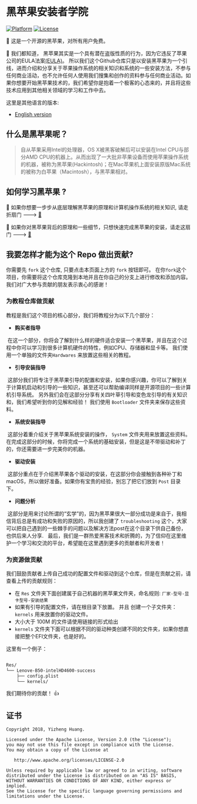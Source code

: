 


# 黑苹果安装者学院
[![Platform](https://img.shields.io/badge/Platform-Markdown-bule.svg)](https://shields.io/)
[![License](https://img.shields.io/badge/license-Apache%202.0-blue.svg)](https://opensource.org/licenses/Apache-2.0)

:loudspeaker: 这是一个开源的黑苹果，对所有用户免费。 

:loudspeaker: 我们都知道， 黑苹果其实是一个具有潜在盗版性质的行为，因为它违反了苹果公司的EULA法案[(EULA)](http://images.apple.com/legal/sla/docs/macosx107.pdf)。 所以我们这个Github仓库只是以安装黑苹果为一个引线，进而介绍和分享关于苹果操作系统的相关知识和系统的一些安装方法，不参与任何商业活动，也不允许任何人使用我们搜集和创作的资料参与任何商业活动。如果你想要开始黑苹果技术的，我们希望你是抱着一个极客的心态来的，并且将这些技术应用到其他相关领域的学习和工作中去。

这里是其他语言的版本:
- [English version](README.md)


## 什么是黑苹果呢？

> 自从苹果采用Intel的处理器，OS X被黑客破解后可以安装在Intel CPU与部分AMD CPU的机器上。从而出现了一大批非苹果设备而使用苹果操作系统的机器，被称为黑苹果(Hackintosh)；在Mac苹果机上面安装原版Mac系统的被称为白苹果（Macintosh），与黑苹果相对。

## 如何学习黑苹果 ?

:bell: 如果你想要一步步从底层理解黑苹果的原理和计算机操作系统的相关知识, 请走折扇门 ---> [:door:]()

:bell: 如果你对黑苹果背后的原理和一些细节，只想快速完成黑苹果的安装，请走这扇门 ---> [:door:]()


## 我要怎样才能为这个 Repo 做出贡献?

你需要先 `fork` 这个仓库, 只要点击本页面上方的 `fork` 按钮即可。
在你`fork`这个项目，你需要将这个仓库克隆到本地并且在你自己的分支上进行修改和添加内容。我们对广大参与贡献的朋友表示衷心的感谢！

### **为教程仓库做贡献**
教程是我们这个项目的核心部分，我们将教程分为以下几个部分：

- **购买者指导**

  在这一个部分，你将会了解到什么样的硬件适合安装一个黑苹果，并且在这个过程中你可以学习到很多计算机硬件的特性，例如CPU、存储器和显卡等。 我们使用一个单独的文件夹`Hardwares` 来放置这些相关的教程。

- **引导安装指导**

  这部分我们将专注于黑苹果引导的配置和安装，如果你感兴趣，你可以了解到关于计算机启动和引导的一些知识，甚至还可以帮助编译同样是开源项目的一些计算机引导系统。 另外我们会在这部分分享有关四叶草引导和变色龙引导的有关知识和，我们希望听到你的见解和经验！ 我们使用 `Bootloader` 文件夹来保存这些资料。

- **系统安装指导**
  
  这部分着重介绍关于黑苹果系统安装的操作， `System` 文件夹用来放置这些资料。在完成这部分的时候，你将完成一个系统的基础安装，但是这是不带驱动和补丁的，你还需要进一步完美你的机器。

- **驱动安装**

  这部分重点在于介绍黑苹果各个驱动的安装，在这部分你会接触到各种补丁和macOS，所以做好准备。如果你有宝贵的经验，别忘了把它们放到 `Post` 目录下。
 
- **问题分析**

  这部分是用来讨论所谓的“玄学”的，因为黑苹果很大一部分成功是来自于，我相信背后总是有成功和失败的原因的，所以我创建了 `troubleshooting` 这个，大家可以把自己遇到的一些棘手的问题以及解决方法post在这个目录下供自己备份，也供后来人分享.
  
最后，我们是一群热爱黑客技术和折腾的，为了信仰在这里维护一个学习和交流的平台，希望能在这里遇到更多的贡献者和开发者！
 
### **为资源做贡献**
我们鼓励贡献者上传自己成功的配置文件和驱动到这个仓库，但是在贡献之前，请查看上传的贡献规则：

- 在 `Res` 文件夹下面创建属于自己机器的黑苹果文件夹，命名规则: `厂家-型号-显卡型号-安装结果`
- 如果有引导的配置文件，请在根目录下放置。 并且 创建一个子文件夹：`kernels` 用来放置你的驱动文件。
- 大小大于 100M 的文件请使用链接的形式给出
- `kernels` 文件夹下面可以根据不同的驱动种类创建不同的文件夹，如果你想直接把整个EFI文件夹，也是好的。

这里有一个例子：

```bash

Res/
└── Lenove-B50-intelHD4600-success
    ├── config.plist
    └── kernels/

```
我们期待你的贡献！ :+1:

## 证书
```
Copyright 2018, Yizheng Huang.

Licensed under the Apache License, Version 2.0 (the "License");
you may not use this file except in compliance with the License.
You may obtain a copy of the License at

   http://www.apache.org/licenses/LICENSE-2.0

Unless required by applicable law or agreed to in writing, software
distributed under the License is distributed on an "AS IS" BASIS,
WITHOUT WARRANTIES OR CONDITIONS OF ANY KIND, either express or implied.
See the License for the specific language governing permissions and
limitations under the License.
```
